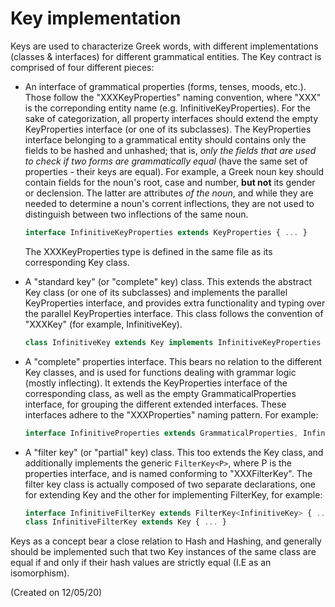 # Key implementation

Keys are used to characterize Greek words, with different implementations (classes & interfaces) for different grammatical entities.
The Key contract is comprised of four different pieces:

- An interface of grammatical properties (forms, tenses, moods, etc.). Those follow the "XXXKeyProperties" naming convention, where "XXX" is the correponding entity name (e.g. InfinitiveKeyProperties). For the sake of categorization, all property interfaces should extend the empty KeyProperties interface (or one of its subclasses).
The KeyProperties interface belonging to a grammatical entity should contains only the fields to be hashed and unhashed; that is, *only the fields that are used to check if two forms are grammatically equal* (have the same set of properties - their keys are equal). For example, a Greek noun
key should contain fields for the noun's root, case and number, **but not** its gender or declension. The latter are attributes *of the noun*, and while they are needed to determine a noun's corrent inflections, they are not used to distinguish between two inflections of the same noun.
  ```typescript
  interface InfinitiveKeyProperties extends KeyProperties { ... }
  ```
  The XXXKeyProperties type is defined in the same file as its corresponding Key class. 

- A "standard key" (or "complete" key) class. This extends the abstract Key class (or one of its subclasses) and implements the parallel KeyProperties interface, and provides extra functionality and typing over the parallel KeyProperties interface. This class follows the convention of "XXXKey" (for example, InfinitiveKey). 
  ```typescript
  class InfinitiveKey extends Key implements InfinitiveKeyProperties { ... }
  ```

- A "complete" properties interface. This bears no relation to the different Key classes, and is used for functions dealing with grammar logic (mostly inflecting). It extends the KeyProperties interface of the corresponding class, as well as the empty GrammaticalProperties interface, for grouping the different extended interfaces.
These interfaces adhere to the "XXXProperties" naming pattern.
For example:

  ```typescript
  interface InfinitiveProperties extends GrammaticalProperties, InfinitiveKeyProperties { ... };
  ```

- A "filter key" (or "partial" key) class. This too extends the Key class, and additionally implements the generic `FilterKey<P>`, where P is the properties interface, and is named conforming to "XXXFilterKey". The filter key class is actually composed of two separate declarations, one for extending Key and the other for implementing FilterKey, for example:

  ```typescript
  interface InfinitiveFilterKey extends FilterKey<InfinitiveKey> { ... };
  class InfinitiveFilterKey extends Key { ... }
  ```


Keys as a concept bear a close relation to Hash and Hashing, and generally should be implemented
such that two Key instances of the same class are equal if and only if their hash values are strictly equal (I.E as an isomorphism).

(Created on 12/05/20)

